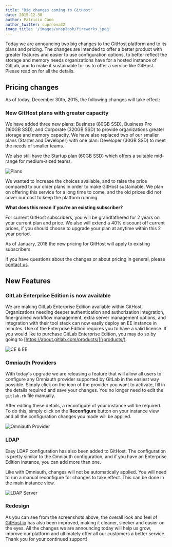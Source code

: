 ```yaml
---
title: "Big changes coming to GitHost"
date: 2015-12-30
author: Patricio Cano
author_twitter: suprnova32
image_title: '/images/unsplash/fireworks.jpeg'
---
```


Today we are announcing two big changes to the GitHost platform and to its plans and pricing. The changes are intended
to offer a better product with greater features and easier to use configuration options, to better reflect the storage
and memory needs organizations have for a hosted instance of GitLab, and to make it sustainable for us to offer a service
like GitHost. Please read on for all the details.

<!-- more -->

## Pricing changes

As of today, December 30th, 2015, the following changes will take effect:

### New GitHost plans with greater capacity

We have added three new plans: Business (80GB SSD), Business Pro (160GB SSD), and Corporate (320GB SSD) to provide
organizations greater storage and memory capacity. We have also replaced two of our smaller plans (Starter and
Developer) with one plan: Developer (30GB SSD) to meet the needs of smaller teams.

We also still have the Startup plan (60GB SSD) which offers a suitable mid-range for medium-sized teams.

![Plans](/images/githost/plans.png)

We wanted to increase the choices available, and to raise the price compared to our older plans in order to make GitHost
sustainable. We plan on offering this service for a long time to come, and the old prices did not cover our cost to
keep the platform running.

**What does this mean if you’re an existing subscriber?**

For current GitHost subscribers, you will be grandfathered for 2 years on your current plan and price. We also will
extend a 40% discount off current prices, if you should choose to upgrade your plan at anytime within this 2 year period.

As of January, 2018 the new pricing for GitHost will apply to existing subscribers.

If you have questions about the changes or about pricing in general, please [contact us](https://about.gitlab.com/sales/).

## New Features

### GitLab Enterprise Edition is now available

We are making GitLab Enterprise Edition available within GitHost. Organizations needing deeper authentication and
authorization integration, fine-grained workflow management, extra server management options, and integration with their
tool stack can now easily deploy an EE instance in minutes. Use of the Enterprise Edition requires you to have a valid
license. If you would like to purchase GitLab Enterprise Edition, you may do so by going to
[https://about.gitlab.com/products/](/products/).

![CE & EE](/images/githost/ce-ee.png)

### Omniauth Providers

With today's upgrade we are releasing a feature that will allow all users to configure any Omniauth provider supported
by GitLab in the easiest way possible. Simply click on the icon of the provider you want to activate, fill in the
details required and save your changes. You no longer need to edit the `gitlab.rb` file manually.

After editing these details, a reconfigure of your instance will be required. To do this, simply click on the **Reconfigure**
button on your instance view and all the configuration changes you made will be applied.

![Omniauth Provider](/images/githost/omniauth.png)

### LDAP

Easy LDAP configuration has also been added to GitHost. The configuration is pretty similar to the Omniauth configuration,
and if you have an Enterprise Edition instance, you can add more than one.

Like with Omniauth, changes will not be automatically applied. You will need to run a manual reconfigure for changes to
take effect. This can be done in the main instance view.

![LDAP Server](/images/githost/ldap.png)

### Redesign

As you can see from the screenshots above, the overall look and feel of [GitHost.io](https://githost.io) has also been
improved, making it cleaner, sleeker and easier on the eyes. All the changes we are announcing today will help us grow,
improve our platform and ultimately offer all our customers a better service. Thank you for your continued support!
